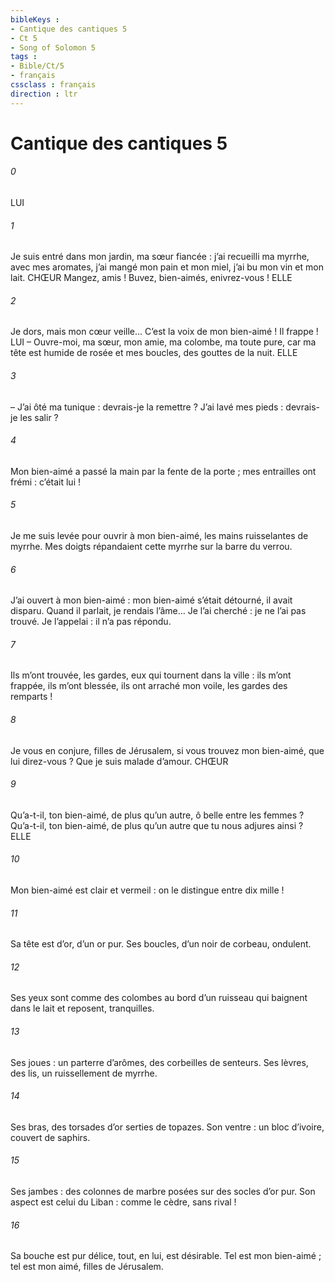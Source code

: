 ```yaml
---
bibleKeys : 
- Cantique des cantiques 5
- Ct 5
- Song of Solomon 5
tags : 
- Bible/Ct/5
- français
cssclass : français
direction : ltr
---
```


# Cantique des cantiques 5

###### 0
LUI
###### 1
Je suis entré dans mon jardin,
ma sœur fiancée :
j’ai recueilli ma myrrhe, avec mes aromates,
j’ai mangé mon pain et mon miel,
j’ai bu mon vin et mon lait.
CHŒUR Mangez, amis !
Buvez, bien-aimés, enivrez-vous !
ELLE
###### 2
Je dors,
mais mon cœur veille…
C’est la voix de mon bien-aimé !
Il frappe !
LUI – Ouvre-moi, ma sœur, mon amie,
ma colombe, ma toute pure,
car ma tête est humide de rosée
et mes boucles, des gouttes de la nuit.
ELLE
###### 3
– J’ai ôté ma tunique :
devrais-je la remettre ?
J’ai lavé mes pieds :
devrais-je les salir ?
###### 4
Mon bien-aimé a passé la main
par la fente de la porte ;
mes entrailles ont frémi :
c’était lui !
###### 5
Je me suis levée
pour ouvrir à mon bien-aimé,
les mains ruisselantes de myrrhe.
Mes doigts répandaient cette myrrhe
sur la barre du verrou.
###### 6
J’ai ouvert à mon bien-aimé :
mon bien-aimé s’était détourné,
il avait disparu.
Quand il parlait,
je rendais l’âme…
Je l’ai cherché :
je ne l’ai pas trouvé.
Je l’appelai :
il n’a pas répondu.
###### 7
Ils m’ont trouvée, les gardes,
eux qui tournent dans la ville :
ils m’ont frappée,
ils m’ont blessée,
ils ont arraché mon voile,
les gardes des remparts !
###### 8
Je vous en conjure, filles de Jérusalem,
si vous trouvez mon bien-aimé,
que lui direz-vous ?
Que je suis malade d’amour.
CHŒUR
###### 9
Qu’a-t-il, ton bien-aimé, de plus qu’un autre,
ô belle entre les femmes ?
Qu’a-t-il, ton bien-aimé, de plus qu’un autre
que tu nous adjures ainsi ?
ELLE
###### 10
Mon bien-aimé est clair et vermeil :
on le distingue entre dix mille !
###### 11
Sa tête est d’or,
d’un or pur.
Ses boucles, d’un noir de corbeau,
ondulent.
###### 12
Ses yeux sont comme des colombes
au bord d’un ruisseau
qui baignent dans le lait
et reposent, tranquilles.
###### 13
Ses joues : un parterre d’arômes,
des corbeilles de senteurs.
Ses lèvres, des lis,
un ruissellement de myrrhe.
###### 14
Ses bras, des torsades d’or
serties de topazes.
Son ventre : un bloc d’ivoire,
couvert de saphirs.
###### 15
Ses jambes : des colonnes de marbre
posées sur des socles d’or pur.
Son aspect est celui du Liban :
comme le cèdre, sans rival !
###### 16
Sa bouche est pur délice,
tout, en lui, est désirable.
Tel est mon bien-aimé ;
tel est mon aimé, filles de Jérusalem.
